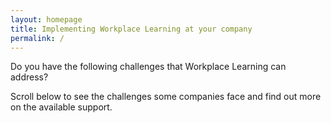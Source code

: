 ```yaml
---
layout: homepage
title: Implementing Workplace Learning at your company
permalink: /
---
```


Do you have the following challenges that Workplace Learning can address?

<p style="text-align:left">Scroll below to see the challenges some companies face and find out more on the available support.</p>

<!-- Type your notification here - the notification bar will not appear if this is empty. For other changes, refer to _data/homepage.yml to edit the homepage -->


